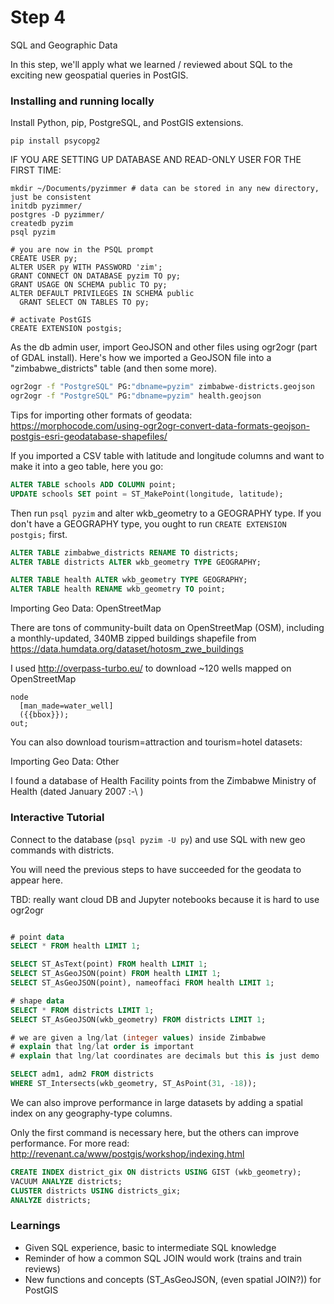 # Step 4

SQL and Geographic Data

In this step, we'll apply what we learned / reviewed about SQL to the exciting new
geospatial queries in PostGIS.

### Installing and running locally

Install Python, pip, PostgreSQL, and PostGIS extensions.

```
pip install psycopg2
```

IF YOU ARE SETTING UP DATABASE AND READ-ONLY USER FOR THE FIRST TIME:

```
mkdir ~/Documents/pyzimmer # data can be stored in any new directory, just be consistent
initdb pyzimmer/
postgres -D pyzimmer/
createdb pyzim
psql pyzim

# you are now in the PSQL prompt
CREATE USER py;
ALTER USER py WITH PASSWORD 'zim';
GRANT CONNECT ON DATABASE pyzim TO py;
GRANT USAGE ON SCHEMA public TO py;
ALTER DEFAULT PRIVILEGES IN SCHEMA public
  GRANT SELECT ON TABLES TO py;

# activate PostGIS
CREATE EXTENSION postgis;
```

As the db admin user, import GeoJSON and other files using ogr2ogr (part of GDAL install). Here's how we imported a GeoJSON file into a "zimbabwe_districts" table
(and then some more).

```bash
ogr2ogr -f "PostgreSQL" PG:"dbname=pyzim" zimbabwe-districts.geojson
ogr2ogr -f "PostgreSQL" PG:"dbname=pyzim" health.geojson
```

Tips for importing other formats of geodata:
https://morphocode.com/using-ogr2ogr-convert-data-formats-geojson-postgis-esri-geodatabase-shapefiles/

If you imported a CSV table with latitude and longitude columns and want to make it into a geo table, here you go:

```sql
ALTER TABLE schools ADD COLUMN point;
UPDATE schools SET point = ST_MakePoint(longitude, latitude);
```

Then run ```psql pyzim``` and alter wkb_geometry to a GEOGRAPHY type. If you
don't have a GEOGRAPHY type, you ought to run ```CREATE EXTENSION postgis;``` first.

```sql
ALTER TABLE zimbabwe_districts RENAME TO districts;
ALTER TABLE districts ALTER wkb_geometry TYPE GEOGRAPHY;

ALTER TABLE health ALTER wkb_geometry TYPE GEOGRAPHY;
ALTER TABLE health RENAME wkb_geometry TO point;
```

Importing Geo Data: OpenStreetMap

There are tons of community-built data on OpenStreetMap (OSM), including a monthly-updated, 340MB zipped buildings shapefile from https://data.humdata.org/dataset/hotosm_zwe_buildings

I used http://overpass-turbo.eu/ to download ~120 wells mapped on OpenStreetMap

```
node
  [man_made=water_well]
  ({{bbox}});
out;
```

You can also download tourism=attraction and tourism=hotel datasets:



Importing Geo Data: Other

I found a database of Health Facility points from the Zimbabwe Ministry of Health (dated January 2007 :-\ )

### Interactive Tutorial

Connect to the database (```psql pyzim -U py```) and use SQL with new geo commands
with districts.

You will need the previous steps to have succeeded for the geodata to appear here.

TBD: really want cloud DB and Jupyter notebooks because it is hard to use ogr2ogr

```sql

# point data
SELECT * FROM health LIMIT 1;

SELECT ST_AsText(point) FROM health LIMIT 1;
SELECT ST_AsGeoJSON(point) FROM health LIMIT 1;
SELECT ST_AsGeoJSON(point), nameoffaci FROM health LIMIT 1;

# shape data
SELECT * FROM districts LIMIT 1;
SELECT ST_AsGeoJSON(wkb_geometry) FROM districts LIMIT 1;

# we are given a lng/lat (integer values) inside Zimbabwe
# explain that lng/lat order is important
# explain that lng/lat coordinates are decimals but this is just demo

SELECT adm1, adm2 FROM districts
WHERE ST_Intersects(wkb_geometry, ST_AsPoint(31, -18));
```

We can also improve performance in large datasets by adding a spatial index on
any geography-type columns.

Only the first command is necessary here, but the others can improve performance.
For more read: http://revenant.ca/www/postgis/workshop/indexing.html

```sql
CREATE INDEX district_gix ON districts USING GIST (wkb_geometry);
VACUUM ANALYZE districts;
CLUSTER districts USING districts_gix;
ANALYZE districts;
```

### Learnings

- Given SQL experience, basic to intermediate SQL knowledge
- Reminder of how a common SQL JOIN would work (trains and train reviews)
- New functions and concepts (ST_AsGeoJSON, (even spatial JOIN?)) for PostGIS
